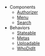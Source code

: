 
- Components
  - [Authorizer](/docs/utils/1.0/components/authorizer)
  - [Menu](/docs/utils/1.0/components/menu)
  - [Search](/docs/utils/1.0/components/search)
- Behaviors
  - [Stateable](/docs/utils/1.0/behaviors/stateable)
  - [Metas](/docs/utils/1.0/behaviors/metas)
  - [Uploadable](/docs/utils/1.0/behaviors/uploadable)
  - [WhoDidIt](/docs/utils/1.0/behaviors/whodidit)
